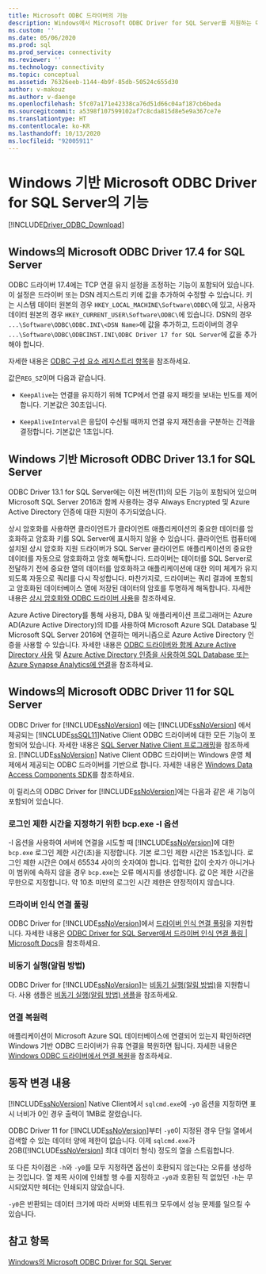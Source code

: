 ```yaml
---
title: Microsoft ODBC 드라이버의 기능
description: Windows에서 Microsoft ODBC Driver for SQL Server를 지원하는 다양한 기능에 대해 알아봅니다.
ms.custom: ''
ms.date: 05/06/2020
ms.prod: sql
ms.prod_service: connectivity
ms.reviewer: ''
ms.technology: connectivity
ms.topic: conceptual
ms.assetid: 76326eeb-1144-4b9f-85db-50524c655d30
author: v-makouz
ms.author: v-daenge
ms.openlocfilehash: 5fc07a171e42338ca76d51d66c04af187cb6beda
ms.sourcegitcommit: a5398f107599102af7c8cda815d8e5e9a367ce7e
ms.translationtype: HT
ms.contentlocale: ko-KR
ms.lasthandoff: 10/13/2020
ms.locfileid: "92005911"
---
```

# <a name="features-of-the-microsoft-odbc-driver-for-sql-server-on-windows"></a>Windows 기반 Microsoft ODBC Driver for SQL Server의 기능
[!INCLUDE[Driver_ODBC_Download](../../../includes/driver_odbc_download.md)]

    
## <a name="microsoft-odbc-driver-174-for-sql-server-on-windows"></a>Windows의 Microsoft ODBC Driver 17.4 for SQL Server

ODBC 드라이버 17.4에는 TCP 연결 유지 설정을 조정하는 기능이 포함되어 있습니다. 이 설정은 드라이버 또는 DSN 레지스트리 키에 값을 추가하여 수정할 수 있습니다. 키는 시스템 데이터 원본의 경우 `HKEY_LOCAL_MACHINE\Software\ODBC\`에 있고, 사용자 데이터 원본의 경우 `HKEY_CURRENT_USER\Software\ODBC\`에 있습니다. DSN의 경우 `...\Software\ODBC\ODBC.INI\<DSN Name>`에 값을 추가하고, 드라이버의 경우 `...\Software\ODBC\ODBCINST.INI\ODBC Driver 17 for SQL Server`에 값을 추가해야 합니다.

자세한 내용은 [ODBC 구성 요소 레지스트리 항목](../../../odbc/reference/install/registry-entries-for-odbc-components.md)을 참조하세요.

값은`REG_SZ`이며 다음과 같습니다.

- `KeepAlive`는 연결을 유지하기 위해 TCP에서 연결 유지 패킷을 보내는 빈도를 제어합니다. 기본값은 30초입니다.

- `KeepAliveInterval`은 응답이 수신될 때까지 연결 유지 재전송을 구분하는 간격을 결정합니다. 기본값은 1초입니다.



## <a name="microsoft-odbc-driver-131-for-sql-server-on-windows"></a>Windows 기반 Microsoft ODBC Driver 13.1 for SQL Server

ODBC Driver 13.1 for SQL Server에는 이전 버전(11)의 모든 기능이 포함되어 있으며 Microsoft SQL Server 2016과 함께 사용하는 경우 Always Encrypted 및 Azure Active Directory 인증에 대한 지원이 추가되었습니다.  
  
상시 암호화를 사용하면 클라이언트가 클라이언트 애플리케이션의 중요한 데이터를 암호화하고 암호화 키를 SQL Server에 표시하지 않을 수 있습니다. 클라이언트 컴퓨터에 설치된 상시 암호화 지원 드라이버가 SQL Server 클라이언트 애플리케이션의 중요한 데이터를 자동으로 암호화하고 암호 해독합니다. 드라이버는 데이터를 SQL Server로 전달하기 전에 중요한 열의 데이터를 암호화하고 애플리케이션에 대한 의미 체계가 유지되도록 자동으로 쿼리를 다시 작성합니다. 마찬가지로, 드라이버는 쿼리 결과에 포함되고 암호화된 데이터베이스 열에 저장된 데이터의 암호를 투명하게 해독합니다. 자세한 내용은 [상시 암호화와 ODBC 드라이버 사용](../../../connect/odbc/using-always-encrypted-with-the-odbc-driver.md)을 참조하세요.
 
Azure Active Directory를 통해 사용자, DBA 및 애플리케이션 프로그래머는 Azure AD(Azure Active Directory)의 ID를 사용하여 Microsoft Azure SQL Database 및 Microsoft SQL Server 2016에 연결하는 메커니즘으로 Azure Active Directory 인증을 사용할 수 있습니다. 자세한 내용은 [ODBC 드라이버와 함께 Azure Active Directory 사용](../using-azure-active-directory.md) 및 [Azure Active Directory 인증을 사용하여 SQL Database 또는 Azure Synapse Analytics에 연결](/azure/sql-database/sql-database-aad-authentication)을 참조하세요.   
  
## <a name="microsoft-odbc-driver-11-for-sql-server-on-windows"></a>Windows의 Microsoft ODBC Driver 11 for SQL Server  

ODBC Driver for [!INCLUDE[ssNoVersion](../../../includes/ssnoversion-md.md)] 에는 [!INCLUDE[ssNoVersion](../../../includes/ssnoversion-md.md)] 에서 제공되는 [!INCLUDE[ssSQL11](../../../includes/sssql11-md.md)]Native Client ODBC 드라이버에 대한 모든 기능이 포함되어 있습니다. 자세한 내용은 [SQL Server Native Client 프로그래밍](../../../relational-databases/native-client/sql-server-native-client-programming.md)을 참조하세요. [!INCLUDE[ssNoVersion](../../../includes/ssnoversion-md.md)] Native Client ODBC 드라이버는 Windows 운영 체제에서 제공되는 ODBC 드라이버를 기반으로 합니다. 자세한 내용은 [Windows Data Access Components SDK](/previous-versions/windows/desktop/legacy/aa968814(v=vs.85))를 참조하세요.  
  
이 릴리스의 ODBC Driver for [!INCLUDE[ssNoVersion](../../../includes/ssnoversion-md.md)]에는 다음과 같은 새 기능이 포함되어 있습니다.  
  
### <a name="bcpexe--l-option-for-specifying-a-login-timeout"></a>로그인 제한 시간을 지정하기 위한 bcp.exe -l 옵션
 
-l 옵션을 사용하여 서버에 연결을 시도할 때 [!INCLUDE[ssNoVersion](../../../includes/ssnoversion-md.md)]에 대한 `bcp.exe` 로그인 제한 시간(초)을 지정합니다. 기본 로그인 제한 시간은 15초입니다. 로그인 제한 시간은 0에서 65534 사이의 숫자여야 합니다. 입력한 값이 숫자가 아니거나 이 범위에 속하지 않을 경우 `bcp.exe`는 오류 메시지를 생성합니다. 값 0은 제한 시간을 무한으로 지정합니다. 약 10초 미만의 로그인 시간 제한은 안정적이지 않습니다.  
  
### <a name="driver-aware-connection-pooling"></a>드라이버 인식 연결 풀링  
ODBC Driver for [!INCLUDE[ssNoVersion](../../../includes/ssnoversion-md.md)]에서 [드라이버 인식 연결 풀링](../../../odbc/reference/develop-app/driver-aware-connection-pooling.md)을 지원합니다. 자세한 내용은 [ODBC Driver for SQL Server에서 드라이버 인식 연결 풀링 | Microsoft Docs](driver-aware-connection-pooling-in-the-odbc-driver-for-sql-server.md)을 참조하세요.  
  
### <a name="asynchronous-execution-notification-method"></a>비동기 실행(알림 방법)  
ODBC Driver for [!INCLUDE[ssNoVersion](../../../includes/ssnoversion-md.md)]는 [비동기 실행(알림 방법)](../../../odbc/reference/develop-app/asynchronous-execution-notification-method.md)을 지원합니다. 사용 샘플은 [비동기 실행&#40;알림 방법&#41; 샘플](asynchronous-execution-notification-method-sample.md)을 참조하세요.  
  
### <a name="connection-resiliency"></a>연결 복원력
애플리케이션이 Microsoft Azure SQL 데이터베이스에 연결되어 있는지 확인하려면 Windows 기반 ODBC 드라이버가 유휴 연결을 복원하면 됩니다. 자세한 내용은 [Windows ODBC 드라이버에서 연결 복원](connection-resiliency-in-the-windows-odbc-driver.md)을 참조하세요.  
  
## <a name="behavior-changes"></a>동작 변경 내용

[!INCLUDE[ssNoVersion](../../../includes/ssnoversion-md.md)] Native Client에서 `sqlcmd.exe`에 `-y0` 옵션을 지정하면 표시 너비가 0인 경우 출력이 1MB로 잘렸습니다.
  
ODBC Driver 11 for [!INCLUDE[ssNoVersion](../../../includes/ssnoversion-md.md)]부터 `-y0`이 지정된 경우 단일 열에서 검색할 수 있는 데이터 양에 제한이 없습니다. 이제 `sqlcmd.exe`가 2GB([!INCLUDE[ssNoVersion](../../../includes/ssnoversion-md.md)] 최대 데이터 형식) 정도의 열을 스트림합니다.  
  
또 다른 차이점은 `-h`와 `-y0`를 모두 지정하면 옵션이 호환되지 않는다는 오류를 생성하는 것입니다. 열 제목 사이에 인쇄할 행 수를 지정하고 `-y0`과 호환된 적 없었던 `-h`는 무시되었지만 헤더는 인쇄되지 않았습니다.
  
`-y0`은 반환되는 데이터 크기에 따라 서버와 네트워크 모두에서 성능 문제를 일으킬 수 있습니다.

## <a name="see-also"></a>참고 항목  
[Windows의 Microsoft ODBC Driver for SQL Server](microsoft-odbc-driver-for-sql-server-on-windows.md)  
